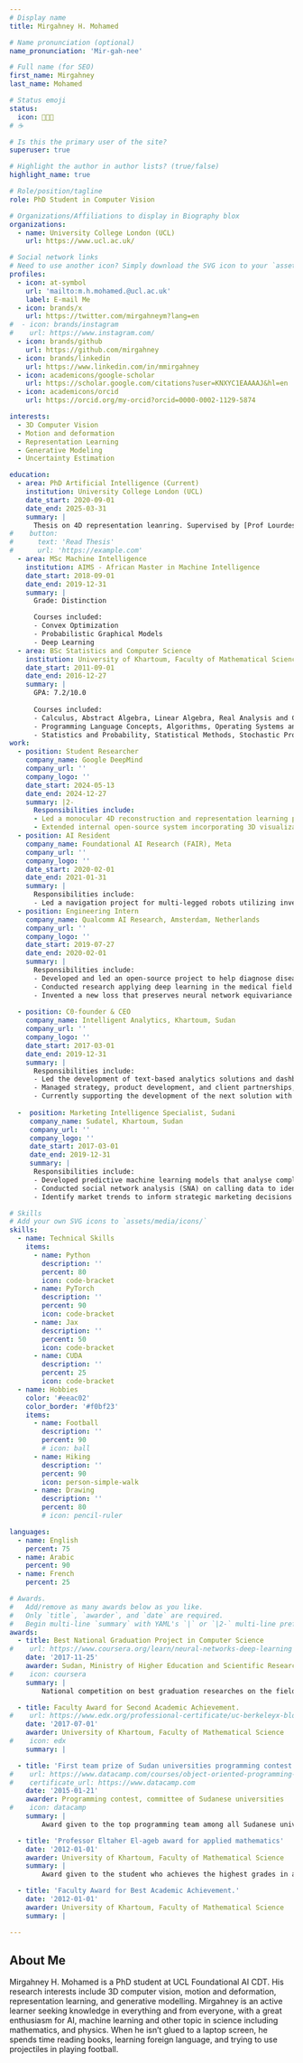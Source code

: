 ```yaml
---
# Display name
title: Mirgahney H. Mohamed

# Name pronunciation (optional)
name_pronunciation: 'Mir-gah-nee'

# Full name (for SEO)
first_name: Mirgahney
last_name: Mohamed

# Status emoji
status:
  icon: 👨🏻‍💻
# ☕️

# Is this the primary user of the site?
superuser: true

# Highlight the author in author lists? (true/false)
highlight_name: true

# Role/position/tagline
role: PhD Student in Computer Vision

# Organizations/Affiliations to display in Biography blox
organizations:
  - name: University College London (UCL)
    url: https://www.ucl.ac.uk/

# Social network links
# Need to use another icon? Simply download the SVG icon to your `assets/media/icons/` folder.
profiles:
  - icon: at-symbol
    url: 'mailto:m.h.mohamed.@ucl.ac.uk'
    label: E-mail Me
  - icon: brands/x
    url: https://twitter.com/mirgahneym?lang=en
#  - icon: brands/instagram
#    url: https://www.instagram.com/
  - icon: brands/github
    url: https://github.com/mirgahney
  - icon: brands/linkedin
    url: https://www.linkedin.com/in/mmirgahney
  - icon: academicons/google-scholar
    url: https://scholar.google.com/citations?user=KNXYC1EAAAAJ&hl=en
  - icon: academicons/orcid
    url: https://orcid.org/my-orcid?orcid=0000-0002-1129-5874

interests:
  - 3D Computer Vision
  - Motion and deformation
  - Representation Learning
  - Generative Modeling
  - Uncertainty Estimation

education:
  - area: PhD Artificial Intelligence (Current)
    institution: University College London (UCL)
    date_start: 2020-09-01
    date_end: 2025-03-31
    summary: |
      Thesis on 4D representation leanring. Supervised by [Prof Lourdes Agapito](https://profiles.ucl.ac.uk/40331-lourdes-de-agapito-vicente) and co-supervised with [Prof Marc Deisenroth](https://www.deisenroth.cc/). 
#    button:
#      text: 'Read Thesis'
#      url: 'https://example.com'
  - area: MSc Machine Intelligence
    institution: AIMS - African Master in Machine Intelligence
    date_start: 2018-09-01
    date_end: 2019-12-31
    summary: |
      Grade: Distinction

      Courses included:
      - Convex Optimization
      - Probabilistic Graphical Models
      - Deep Learning
  - area: BSc Statistics and Computer Science
    institution: University of Khartoum, Faculty of Mathematical Science
    date_start: 2011-09-01
    date_end: 2016-12-27
    summary: |
      GPA: 7.2/10.0
      
      Courses included:
      - Calculus, Abstract Algebra, Linear Algebra, Real Analysis and Complex Analysis.
      - Programming Language Concepts, Algorithms, Operating Systems and Computer Networks.
      - Statistics and Probability, Statistical Methods, Stochastic Processes, Time Series Analysis and Econometrics.
work:
  - position: Student Researcher
    company_name: Google DeepMind
    company_url: ''
    company_logo: ''
    date_start: 2024-05-13
    date_end: 2024-12-27
    summary: |2-
      Responsibilities include:
      - Led a monocular 4D reconstruction and representation learning project using 3D Gaussian Splatting, achieving SOTA depth estimation and comparable RGB reconstruction and tracking. Trained on (16-32)x A100 and (8-16)x H100 GPUs.
      - Extended internal open-source system incorporating 3D visualization methods.
  - position: AI Resident
    company_name: Foundational AI Research (FAIR), Meta
    company_url: ''
    company_logo: ''
    date_start: 2020-02-01
    date_end: 2021-01-31
    summary: |
      Responsibilities include:
      - Led a navigation project for multi-legged robots utilizing inverse reinforcement learning and vision-based dynamics deep learning models. 
  - position: Engineering Intern
    company_name: Qualcomm AI Research, Amsterdam, Netherlands
    company_url: ''
    company_logo: ''
    date_start: 2019-07-27
    date_end: 2020-02-01
    summary: |
      Responsibilities include:
      - Developed and led an open-source project to help diagnose diseases using AI, leading to a demo.
      - Conducted research applying deep learning in the medical field on portable devices, leading to a published paper.
      - Invented a new loss that preserves neural network equivariance under extreme transformations, which was subsequently patented (US Patent App. 17/170,745).
  
  - position: C0-founder & CEO
    company_name: Intelligent Analytics, Khartoum, Sudan
    company_url: ''
    company_logo: ''
    date_start: 2017-03-01
    date_end: 2019-12-31
    summary: |
      Responsibilities include:
      - Led the development of text-based analytics solutions and dashboards for customer textual feedback and comments. This project reduced manual work by 43%, and enabled clients to make quick data-driven decisions.
      - Managed strategy, product development, and client partnerships, including landing Zain, a major multinational telecommunications company, as an ongoing client.
      - Currently supporting the development of the next solution with cutting-edge LLMs and RAG technologies.
  
  -  position: Marketing Intelligence Specialist, Sudani
     company_name: Sudatel, Khartoum, Sudan
     company_url: ''
     company_logo: ''
     date_start: 2017-03-01
     date_end: 2019-12-31
     summary: |
      Responsibilities include:
      - Developed predictive machine learning models that analyse complex data and produce actionable insights to enhance customer understanding and user-centric product development.
      - Conducted social network analysis (SNA) on calling data to identify communities of customers who interact frequently or share characteristics, and examine how these communities relate to ARPU levels and churn rates.
      - Identify market trends to inform strategic marketing decisions and support data-driven strategies by providing comprehensive analytical insights.

# Skills
# Add your own SVG icons to `assets/media/icons/`
skills:
  - name: Technical Skills
    items:
      - name: Python
        description: ''
        percent: 80
        icon: code-bracket
      - name: PyTorch
        description: ''
        percent: 90
        icon: code-bracket
      - name: Jax
        description: ''
        percent: 50
        icon: code-bracket
      - name: CUDA
        description: ''
        percent: 25
        icon: code-bracket
  - name: Hobbies
    color: '#eeac02'
    color_border: '#f0bf23'
    items:
      - name: Football
        description: ''
        percent: 90
        # icon: ball
      - name: Hiking
        description: ''
        percent: 90
        icon: person-simple-walk
      - name: Drawing
        description: ''
        percent: 80
        # icon: pencil-ruler

languages:
  - name: English
    percent: 75
  - name: Arabic
    percent: 90
  - name: French
    percent: 25

# Awards.
#   Add/remove as many awards below as you like.
#   Only `title`, `awarder`, and `date` are required.
#   Begin multi-line `summary` with YAML's `|` or `|2-` multi-line prefix and indent 2 spaces below.
awards:
  - title: Best National Graduation Project in Computer Science
#    url: https://www.coursera.org/learn/neural-networks-deep-learning
    date: '2017-11-25'
    awarder: Sudan, Ministry of Higher Education and Scientific Research
#    icon: coursera
    summary: |
        National competition on best graduation researches on the field of computer science.

  - title: Faculty Award for Second Academic Achievement.
#    url: https://www.edx.org/professional-certificate/uc-berkeleyx-blockchain-fundamentals
    date: '2017-07-01'
    awarder: University of Khartoum, Faculty of Mathematical Science
#    icon: edx
    summary: |

  - title: 'First team prize of Sudan universities programming contest'
#    url: https://www.datacamp.com/courses/object-oriented-programming-with-s3-and-r6-in-r
#    certificate_url: https://www.datacamp.com
    date: '2015-01-21'
    awarder: Programming contest, committee of Sudanese universities
#    icon: datacamp
    summary: |
        Award given to the top programming team among all Sudanese universities.

  - title: 'Professor Eltaher El-ageb award for applied mathematics'
    date: '2012-01-01'
    awarder: University of Khartoum, Faculty of Mathematical Science
    summary: |
        Award given to the student who achieves the highest grades in applied mathematics during their first year.

  - title: 'Faculty Award for Best Academic Achievement.'
    date: '2012-01-01'
    awarder: University of Khartoum, Faculty of Mathematical Science
    summary: |

---
```


## About Me

Mirgahney H. Mohamed is a PhD student at UCL Foundational AI CDT. 
His research interests include 3D computer vision, motion and deformation, representation learning, and generative modelling. 
Mirgahney is an active learner seeking knowledge in everything and from everyone, with a great enthusiasm for AI, machine learning and other topic in science including mathematics, and physics. 
When he isn’t glued to a laptop screen, he spends time reading books, learning foreign language, and trying to use projectiles in playing football. 

